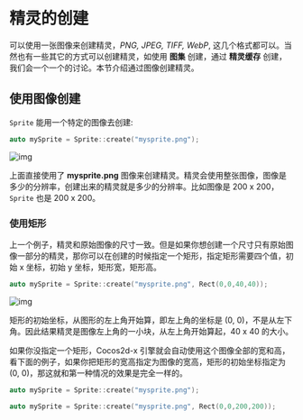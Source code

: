 # 精灵的创建

可以使用一张图像来创建精灵，*PNG, JPEG, TIFF, WebP*, 这几个格式都可以。当然也有一些其它的方式可以创建精灵，如使用 **图集** 创建，通过 **精灵缓存** 创建，我们会一个一个的讨论。本节介绍通过图像创建精灵。

## 使用图像创建

`Sprite` 能用一个特定的图像去创建:

```cpp
auto mySprite = Sprite::create("mysprite.png");
```

![img](https://docs.cocos.com/cocos2d-x/manual/en/sprites/sprites-img/i1.png)

上面直接使用了 **mysprite.png** 图像来创建精灵。精灵会使用整张图像，图像是多少的分辨率，创建出来的精灵就是多少的分辨率。比如图像是 200 x 200，`Sprite` 也是 200 x 200。

### 使用矩形

上一个例子，精灵和原始图像的尺寸一致。但是如果你想创建一个尺寸只有原始图像一部分的精灵，那你可以在创建的时候指定一个矩形，指定矩形需要四个值，初始 x 坐标，初始 y 坐标，矩形宽，矩形高。

```cpp
auto mySprite = Sprite::create("mysprite.png", Rect(0,0,40,40));
```

![img](https://docs.cocos.com/cocos2d-x/manual/en/sprites/sprites-img/i4.png)

矩形的初始坐标，从图形的左上角开始算，即左上角的坐标是 (0, 0)，不是从左下角。因此结果精灵是图像左上角的一小块，从左上角开始算起，40 x 40 的大小。

如果你没指定一个矩形，Cocos2d-x 引擎就会自动使用这个图像全部的宽和高，看下面的例子，如果你把矩形的宽高指定为图像的宽高，矩形的初始坐标指定为 (0, 0)，那这就和第一种情况的效果是完全一样的。

```cpp
auto mySprite = Sprite::create("mysprite.png");

auto mySprite = Sprite::create("mysprite.png", Rect(0,0,200,200));
```